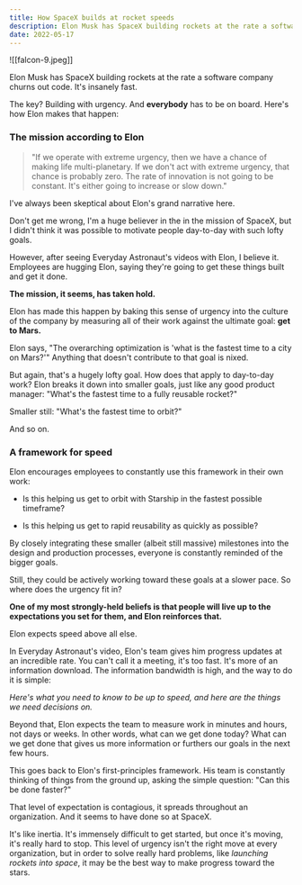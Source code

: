 ```yaml
---
title: How SpaceX builds at rocket speeds
description: Elon Musk has SpaceX building rockets at the rate a software company churns out code. It's insanely fast.
date: 2022-05-17
---
```

![[falcon-9.jpeg]]

Elon Musk has SpaceX building rockets at the rate a software company churns out code. It's insanely fast.

The key? Building with urgency. And **everybody** has to be on board. Here's how Elon makes that happen:

### The mission according to Elon

> "If we operate with extreme urgency, then we have a chance of making life multi-planetary. If we don't act with extreme urgency, that chance is probably zero. The rate of innovation is not going to be constant. It's either going to increase or slow down."

I've always been skeptical about Elon's grand narrative here.

Don't get me wrong, I'm a huge believer in the in the mission of SpaceX, but I didn't think it was possible to motivate people day-to-day with such lofty goals.

However, after seeing Everyday Astronaut's videos with Elon, I believe it. Employees are hugging Elon, saying they're going to get these things built and get it done.

**The mission, it seems, has taken hold.**

Elon has made this happen by baking this sense of urgency into the culture of the company by measuring all of their work against the ultimate goal: **get to Mars.**

Elon says, "The overarching optimization is 'what is the fastest time to a city on Mars?'" Anything that doesn't contribute to that goal is nixed.

But again, that's a hugely lofty goal. How does that apply to day-to-day work? Elon breaks it down into smaller goals, just like any good product manager: "What's the fastest time to a fully reusable rocket?"

Smaller still: "What's the fastest time to orbit?"

And so on.

### A framework for speed

Elon encourages employees to constantly use this framework in their own work:

- Is this helping us get to orbit with Starship in the fastest possible timeframe?

- Is this helping us get to rapid reusability as quickly as possible?

By closely integrating these smaller (albeit still massive) milestones into the design and production processes, everyone is constantly reminded of the bigger goals.

Still, they could be actively working toward these goals at a slower pace. So where does the urgency fit in?

**One of my most strongly-held beliefs is that people will live up to the expectations you set for them, and Elon reinforces that.**

Elon expects speed above all else.

In Everyday Astronaut's video, Elon's team gives him progress updates at an incredible rate. You can't call it a meeting, it's too fast. It's more of an information download. The information bandwidth is high, and the way to do it is simple:

_Here's what you need to know to be up to speed, and here are the things we need decisions on._

Beyond that, Elon expects the team to measure work in minutes and hours, not days or weeks. In other words, what can we get done today? What can we get done that gives us more information or furthers our goals in the next few hours.

This goes back to Elon's first-principles framework. His team is constantly thinking of things from the ground up, asking the simple question: "Can this be done faster?"

That level of expectation is contagious, it spreads throughout an organization. And it seems to have done so at SpaceX.

It's like inertia. It's immensely difficult to get started, but once it's moving, it's really hard to stop. This level of urgency isn't the right move at every organization, but in order to solve really hard problems, like _launching rockets into space_, it may be the best way to make progress toward the stars.